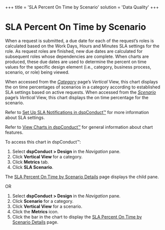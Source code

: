 +++
title = 'SLA Percent On Time by Scenario'
solution = 'Data Quality'
+++

# SLA Percent On Time by Scenario

When a request is submitted, a due date for each of the request’s roles
is calculated based on the Work Days, Hours and Minutes SLA settings for
the role. As request roles are finished, new due dates are calculated
for subsequent roles whose dependencies are complete. When charts are
produced, these due dates are used to determine the percent on time
values for the specific design element (i.e., category, business
process, scenario, or role) being viewed.

When accessed from the *[Category](Category_H.htm)* page’s *Vertical*
View, this chart displays the on time percentages of scenarios in a
category according to established SLA settings based on active requests.
When accessed from the *[Scenario](Scenario_H.htm)* page’s *Vertical*
View, this chart displays the on time percentage for the scenario.

Refer to [Set Up SLA Notifications in
dspConduct™](../Config/Set_Up_SLA_Notifications.htm) for more
information about SLA settings.

Refer to [View Charts in dspConduct™](../Use_Cases/View_Charts.htm) for
general information about chart features.

To access this chart in dspConduct™:

1.  Select **dspConduct \> Design** in the *Navigation* pane.
2.  Click **Vertical View <span style="font-weight: normal;">for a
    category</span>**.
3.  Click **Metrics** tab.
4.  Click **SLA Scenario**.

The [SLA Percent On Time by Scenario
Details](SLA_Percent_On_Time_by_Scenario_Details.htm) page displays the
child pane.

OR

1.  Select **dspConduct \> Design** in the *Navigation* pane.
2.  Click **Scenario** for a category.
3.  Click **Vertical View** for a scenario.
4.  Click the **Metrics** icon.
5.  Click the bar in the chart to display the [SLA Percent On Time by
    Scenario Details](SLA_Percent_On_Time_by_Scenario_Details.htm) page.
